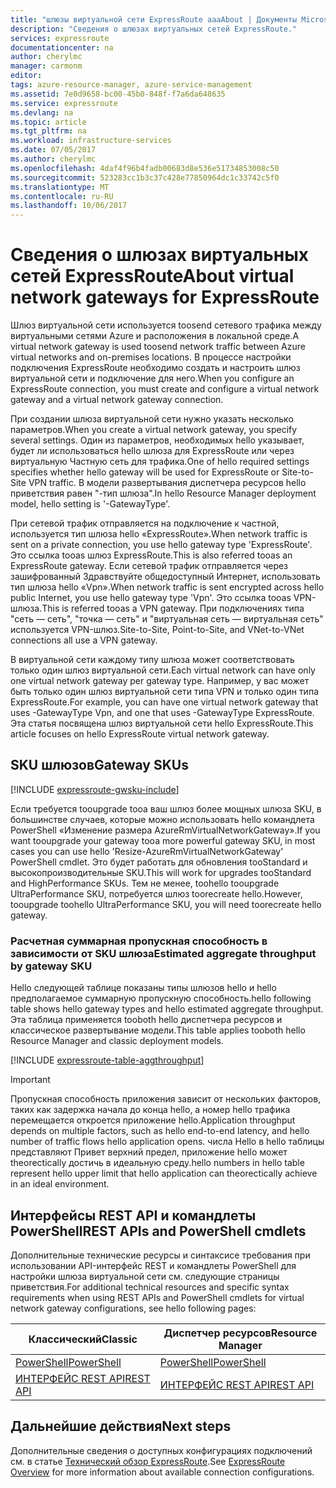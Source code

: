 ```yaml
---
title: "шлюзы виртуальной сети ExpressRoute aaaAbout | Документы Microsoft"
description: "Сведения о шлюзах виртуальных сетей ExpressRoute."
services: expressroute
documentationcenter: na
author: cherylmc
manager: carmonm
editor: 
tags: azure-resource-manager, azure-service-management
ms.assetid: 7e0d9658-bc00-45b0-848f-f7a6da648635
ms.service: expressroute
ms.devlang: na
ms.topic: article
ms.tgt_pltfrm: na
ms.workload: infrastructure-services
ms.date: 07/05/2017
ms.author: cherylmc
ms.openlocfilehash: 4daf4f96b4fadb00683d8e536e51734853008c50
ms.sourcegitcommit: 523283cc1b3c37c428e77850964dc1c33742c5f0
ms.translationtype: MT
ms.contentlocale: ru-RU
ms.lasthandoff: 10/06/2017
---
```

# <a name="about-virtual-network-gateways-for-expressroute"></a><span data-ttu-id="5ba7f-103">Сведения о шлюзах виртуальных сетей ExpressRoute</span><span class="sxs-lookup"><span data-stu-id="5ba7f-103">About virtual network gateways for ExpressRoute</span></span>
<span data-ttu-id="5ba7f-104">Шлюз виртуальной сети используется toosend сетевого трафика между виртуальными сетями Azure и расположения в локальной среде.</span><span class="sxs-lookup"><span data-stu-id="5ba7f-104">A virtual network gateway is used toosend network traffic between Azure virtual networks and on-premises locations.</span></span> <span data-ttu-id="5ba7f-105">В процессе настройки подключения ExpressRoute необходимо создать и настроить шлюз виртуальной сети и подключение для него.</span><span class="sxs-lookup"><span data-stu-id="5ba7f-105">When you configure an ExpressRoute connection, you must create and configure a virtual network gateway and a virtual network gateway connection.</span></span>

<span data-ttu-id="5ba7f-106">При создании шлюза виртуальной сети нужно указать несколько параметров.</span><span class="sxs-lookup"><span data-stu-id="5ba7f-106">When you create a virtual network gateway, you specify several settings.</span></span> <span data-ttu-id="5ba7f-107">Один из параметров, необходимых hello указывает, будет ли использоваться hello шлюза для ExpressRoute или через виртуальную Частную сеть для трафика.</span><span class="sxs-lookup"><span data-stu-id="5ba7f-107">One of hello required settings specifies whether hello gateway will be used for ExpressRoute or Site-to-Site VPN traffic.</span></span> <span data-ttu-id="5ba7f-108">В модели развертывания диспетчера ресурсов hello приветствия равен "-тип шлюза".</span><span class="sxs-lookup"><span data-stu-id="5ba7f-108">In hello Resource Manager deployment model, hello setting is '-GatewayType'.</span></span>

<span data-ttu-id="5ba7f-109">При сетевой трафик отправляется на подключение к частной, используется тип шлюза hello «ExpressRoute».</span><span class="sxs-lookup"><span data-stu-id="5ba7f-109">When network traffic is sent on a private connection, you use hello gateway type 'ExpressRoute'.</span></span> <span data-ttu-id="5ba7f-110">Это ссылка tooas шлюз ExpressRoute.</span><span class="sxs-lookup"><span data-stu-id="5ba7f-110">This is also referred tooas an ExpressRoute gateway.</span></span> <span data-ttu-id="5ba7f-111">Если сетевой трафик отправляется через зашифрованный Здравствуйте общедоступный Интернет, использовать тип шлюза hello «Vpn».</span><span class="sxs-lookup"><span data-stu-id="5ba7f-111">When network traffic is sent encrypted across hello public Internet, you use hello gateway type 'Vpn'.</span></span> <span data-ttu-id="5ba7f-112">Это ссылка tooas VPN-шлюза.</span><span class="sxs-lookup"><span data-stu-id="5ba7f-112">This is referred tooas a VPN gateway.</span></span> <span data-ttu-id="5ba7f-113">При подключениях типа "сеть — сеть", "точка — сеть" и "виртуальная сеть — виртуальная сеть" используется VPN-шлюз.</span><span class="sxs-lookup"><span data-stu-id="5ba7f-113">Site-to-Site, Point-to-Site, and VNet-to-VNet connections all use a VPN gateway.</span></span>

<span data-ttu-id="5ba7f-114">В виртуальной сети каждому типу шлюза может соответствовать только один шлюз виртуальной сети.</span><span class="sxs-lookup"><span data-stu-id="5ba7f-114">Each virtual network can have only one virtual network gateway per gateway type.</span></span> <span data-ttu-id="5ba7f-115">Например, у вас может быть только один шлюз виртуальной сети типа VPN и только один типа ExpressRoute.</span><span class="sxs-lookup"><span data-stu-id="5ba7f-115">For example, you can have one virtual network gateway that uses -GatewayType Vpn, and one that uses -GatewayType ExpressRoute.</span></span> <span data-ttu-id="5ba7f-116">Эта статья посвящена шлюз виртуальной сети hello ExpressRoute.</span><span class="sxs-lookup"><span data-stu-id="5ba7f-116">This article focuses on hello ExpressRoute virtual network gateway.</span></span>

## <span data-ttu-id="5ba7f-117"><a name="gwsku"></a>SKU шлюзов</span><span class="sxs-lookup"><span data-stu-id="5ba7f-117"><a name="gwsku"></a>Gateway SKUs</span></span>
[!INCLUDE [expressroute-gwsku-include](../../includes/expressroute-gwsku-include.md)]

<span data-ttu-id="5ba7f-118">Если требуется tooupgrade tooa ваш шлюз более мощных шлюза SKU, в большинстве случаев, которые можно использовать hello командлета PowerShell «Изменение размера AzureRmVirtualNetworkGateway».</span><span class="sxs-lookup"><span data-stu-id="5ba7f-118">If you want tooupgrade your gateway tooa more powerful gateway SKU, in most cases you can use hello 'Resize-AzureRmVirtualNetworkGateway' PowerShell cmdlet.</span></span> <span data-ttu-id="5ba7f-119">Это будет работать для обновления tooStandard и высокопроизводительные SKU.</span><span class="sxs-lookup"><span data-stu-id="5ba7f-119">This will work for upgrades tooStandard and HighPerformance SKUs.</span></span> <span data-ttu-id="5ba7f-120">Тем не менее, toohello tooupgrade UltraPerformance SKU, потребуется шлюз toorecreate hello.</span><span class="sxs-lookup"><span data-stu-id="5ba7f-120">However, tooupgrade toohello UltraPerformance SKU, you will need toorecreate hello gateway.</span></span>

### <span data-ttu-id="5ba7f-121"><a name="aggthroughput"></a>Расчетная суммарная пропускная способность в зависимости от SKU шлюза</span><span class="sxs-lookup"><span data-stu-id="5ba7f-121"><a name="aggthroughput"></a>Estimated aggregate throughput by gateway SKU</span></span>
<span data-ttu-id="5ba7f-122">Hello следующей таблице показаны типы шлюзов hello и hello предполагаемое суммарную пропускную способность.</span><span class="sxs-lookup"><span data-stu-id="5ba7f-122">hello following table shows hello gateway types and hello estimated aggregate throughput.</span></span> <span data-ttu-id="5ba7f-123">Эта таблица применяется tooboth hello диспетчера ресурсов и классическое развертывание модели.</span><span class="sxs-lookup"><span data-stu-id="5ba7f-123">This table applies tooboth hello Resource Manager and classic deployment models.</span></span>

[!INCLUDE [expressroute-table-aggthroughput](../../includes/expressroute-table-aggtput-include.md)]

> [!IMPORTANT]
> <span data-ttu-id="5ba7f-124">Пропускная способность приложения зависит от нескольких факторов, таких как задержка начала до конца hello, а номер hello трафика перемещается откроется приложение hello.</span><span class="sxs-lookup"><span data-stu-id="5ba7f-124">Application throughput depends on multiple factors, such as hello end-to-end latency, and hello number of traffic flows hello application opens.</span></span> <span data-ttu-id="5ba7f-125">числа Hello в hello таблицы представляют Привет верхний предел, приложение hello может theorectically достичь в идеальную среду.</span><span class="sxs-lookup"><span data-stu-id="5ba7f-125">hello numbers in hello table represent hello upper limit that hello application can theorectically achieve in an ideal environment.</span></span> 
> 
>

## <span data-ttu-id="5ba7f-126"><a name="resources"></a>Интерфейсы REST API и командлеты PowerShell</span><span class="sxs-lookup"><span data-stu-id="5ba7f-126"><a name="resources"></a>REST APIs and PowerShell cmdlets</span></span>
<span data-ttu-id="5ba7f-127">Дополнительные технические ресурсы и синтаксисе требования при использовании API-интерфейс REST и командлеты PowerShell для настройки шлюза виртуальной сети см. следующие страницы приветствия.</span><span class="sxs-lookup"><span data-stu-id="5ba7f-127">For additional technical resources and specific syntax requirements when using REST APIs and PowerShell cmdlets for virtual network gateway configurations, see hello following pages:</span></span>

| <span data-ttu-id="5ba7f-128">**Классический**</span><span class="sxs-lookup"><span data-stu-id="5ba7f-128">**Classic**</span></span> | <span data-ttu-id="5ba7f-129">**Диспетчер ресурсов**</span><span class="sxs-lookup"><span data-stu-id="5ba7f-129">**Resource Manager**</span></span> |
| --- | --- |
| [<span data-ttu-id="5ba7f-130">PowerShell</span><span class="sxs-lookup"><span data-stu-id="5ba7f-130">PowerShell</span></span>](https://msdn.microsoft.com/library/mt270335.aspx) |[<span data-ttu-id="5ba7f-131">PowerShell</span><span class="sxs-lookup"><span data-stu-id="5ba7f-131">PowerShell</span></span>](https://msdn.microsoft.com/library/mt163510.aspx) |
| [<span data-ttu-id="5ba7f-132">ИНТЕРФЕЙС REST API</span><span class="sxs-lookup"><span data-stu-id="5ba7f-132">REST API</span></span>](https://msdn.microsoft.com/library/jj154113.aspx) |[<span data-ttu-id="5ba7f-133">ИНТЕРФЕЙС REST API</span><span class="sxs-lookup"><span data-stu-id="5ba7f-133">REST API</span></span>](https://msdn.microsoft.com/library/mt163859.aspx) |

## <a name="next-steps"></a><span data-ttu-id="5ba7f-134">Дальнейшие действия</span><span class="sxs-lookup"><span data-stu-id="5ba7f-134">Next steps</span></span>
<span data-ttu-id="5ba7f-135">Дополнительные сведения о доступных конфигурациях подключений см. в статье [Технический обзор ExpressRoute](expressroute-introduction.md).</span><span class="sxs-lookup"><span data-stu-id="5ba7f-135">See [ExpressRoute Overview](expressroute-introduction.md) for more information about available connection configurations.</span></span> 

